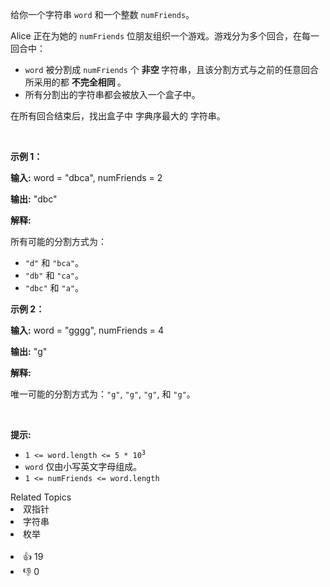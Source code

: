 <p>给你一个字符串 <code>word</code> 和一个整数 <code>numFriends</code>。</p>

<p>Alice 正在为她的 <code>numFriends</code> 位朋友组织一个游戏。游戏分为多个回合，在每一回合中：</p>

<ul> 
 <li><code>word</code> 被分割成 <code>numFriends</code> 个&nbsp;<strong>非空&nbsp;</strong>字符串，且该分割方式与之前的任意回合所采用的都 <strong>不完全相同&nbsp;</strong>。</li> 
 <li>所有分割出的字符串都会被放入一个盒子中。</li> 
</ul>

<p>在所有回合结束后，找出盒子中&nbsp;<span data-keyword="lexicographically-smaller-string">字典序最大的&nbsp;</span>字符串。</p>

<p>&nbsp;</p>

<p><strong class="example">示例 1：</strong></p>

<div class="example-block"> 
 <p><strong>输入:</strong> <span class="example-io">word = "dbca", numFriends = 2</span></p> 
</div>

<p><strong>输出:</strong> <span class="example-io">"dbc"</span></p>

<p><strong>解释:</strong>&nbsp;</p>

<p>所有可能的分割方式为：</p>

<ul> 
 <li><code>"d"</code> 和 <code>"bca"</code>。</li> 
 <li><code>"db"</code> 和 <code>"ca"</code>。</li> 
 <li><code>"dbc"</code> 和 <code>"a"</code>。</li> 
</ul>

<p><strong class="example">示例 2：</strong></p>

<div class="example-block"> 
 <p><strong>输入:</strong> <span class="example-io">word = "gggg", numFriends = 4</span></p> 
</div>

<p><strong>输出:</strong> <span class="example-io">"g"</span></p>

<p><strong>解释:</strong>&nbsp;</p>

<p>唯一可能的分割方式为：<code>"g"</code>, <code>"g"</code>, <code>"g"</code>, 和 <code>"g"</code>。</p>

<p>&nbsp;</p>

<p><strong>提示:</strong></p>

<ul> 
 <li><code>1 &lt;= word.length &lt;= 5&nbsp;* 10<sup>3</sup></code></li> 
 <li><code>word</code> 仅由小写英文字母组成。</li> 
 <li><code>1 &lt;= numFriends &lt;= word.length</code></li> 
</ul>

<div><div>Related Topics</div><div><li>双指针</li><li>字符串</li><li>枚举</li></div></div><br><div><li>👍 19</li><li>👎 0</li></div>